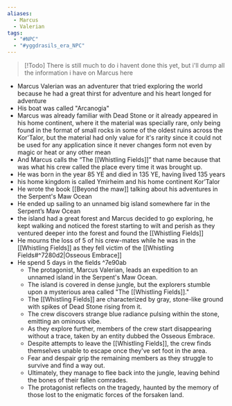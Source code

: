 ```yaml
---
aliases:
  - Marcus
  - Valerian
tags:
  - "#NPC"
  - "#yggdrasils_era_NPC"
---
```

> [!Todo] There is still much to do
> i havent done this yet, but i'll dump all the information i have on Marcus here

- Marcus Valerian was an adventurer that tried exploring the world because he had a great thirst for adventure and his heart longed for adventure
- His boat was called "Arcanogia"
- Marcus was already familiar with Dead Stone or it already appeared in his home continent, where it the material was specially rare, only being found in the format of small rocks in some of the oldest ruins across the Kor'Talor, but the material had only value for it's rarity since it could not be used for any application since it never changes form not even by magic or heat or any other mean
-  And Marcus calls the “The [[Whistling Fields]]” that name because that was what his crew called the place every time it was brought up.
- He was born in the year 85 YE and died in 135 YE, having lived 135 years
- his home kingdom is called Ymirheim and his home continent Kor’Talor
- He wrote the book [[Beyond the maw]] talking about his adventures in the Serpent's Maw Ocean
- He ended up sailing to an unnamed big island somewhere far in the Serpent’s Maw Ocean 
- the island had a great forest and Marcus decided to go exploring, he kept walking and noticed the forest starting to wilt and perish as they ventured deeper into the forest and found the [[Whistling Fields]]
- He mourns the loss of 5 of his crew-mates while he was in the [[Whistling Fields]] as they fell victim of the [[Whistling Fields#^7280d2|Osseous Embrace]] 
- He spend 5 days in the fields ^7e90ab
	- The protagonist, Marcus Valerian, leads an expedition to an unnamed island in the Serpent's Maw Ocean.
	- The island is covered in dense jungle, but the explorers stumble upon a mysterious area called "The [[Whistling Fields]]."
	- The [[Whistling Fields]] are characterized by gray, stone-like ground with spikes of Dead Stone rising from it.
	- The crew discovers strange blue radiance pulsing within the stone, emitting an ominous vibe.
	- As they explore further, members of the crew start disappearing without a trace, taken by an entity dubbed the Osseous Embrace.
	- Despite attempts to leave the [[Whistling Fields]], the crew finds themselves unable to escape once they've set foot in the area.
	- Fear and despair grip the remaining members as they struggle to survive and find a way out.
	- Ultimately, they manage to flee back into the jungle, leaving behind the bones of their fallen comrades.
	- The protagonist reflects on the tragedy, haunted by the memory of those lost to the enigmatic forces of the forsaken land.
		  


